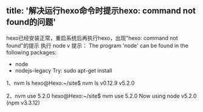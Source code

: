 title: '解决运行hexo命令时提示hexo: command not found的问题'
---
hexo已经安装正常，重启系统后再执行hexo，出现"hexo: command not found"的提示
执行 node v 提示：
The program 'node' can be found in the following packages:
 * node
 * nodejs-legacy
Try: sudo apt-get install <selected package>


1、nvm ls 
   hexo@Hexo:~/site$ nvm ls
        v0.12.9
         v5.2.0

2、nvm use 5.2.0
hexo@Hexo:~/site$ nvm use 5.2.0
Now using node v5.2.0 (npm v3.3.12)

